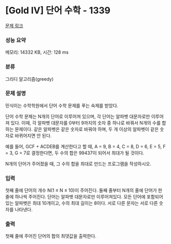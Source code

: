 # [Gold IV] 단어 수학 - 1339 

[문제 링크](https://www.acmicpc.net/problem/1339) 

### 성능 요약

메모리: 14332 KB, 시간: 128 ms

### 분류

그리디 알고리즘(greedy)

### 문제 설명

<p>민식이는 수학학원에서 단어 수학 문제를 푸는 숙제를 받았다.</p>

<p>단어 수학 문제는 N개의 단어로 이루어져 있으며, 각 단어는 알파벳 대문자로만 이루어져 있다. 이때, 각 알파벳 대문자를 0부터 9까지의 숫자 중 하나로 바꿔서 N개의 수를 합하는 문제이다. 같은 알파벳은 같은 숫자로 바꿔야 하며, 두 개 이상의 알파벳이 같은 숫자로 바뀌어지면 안 된다.</p>

<p>예를 들어, GCF + ACDEB를 계산한다고 할 때, A = 9, B = 4, C = 8, D = 6, E = 5, F = 3, G = 7로 결정한다면, 두 수의 합은 99437이 되어서 최대가 될 것이다.</p>

<p>N개의 단어가 주어졌을 때, 그 수의 합을 최대로 만드는 프로그램을 작성하시오.</p>

### 입력 

 <p>첫째 줄에 단어의 개수 N(1 ≤ N ≤ 10)이 주어진다. 둘째 줄부터 N개의 줄에 단어가 한 줄에 하나씩 주어진다. 단어는 알파벳 대문자로만 이루어져있다. 모든 단어에 포함되어 있는 알파벳은 최대 10개이고, 수의 최대 길이는 8이다. 서로 다른 문자는 서로 다른 숫자를 나타낸다.</p>

### 출력 

 <p>첫째 줄에 주어진 단어의 합의 최댓값을 출력한다.</p>

